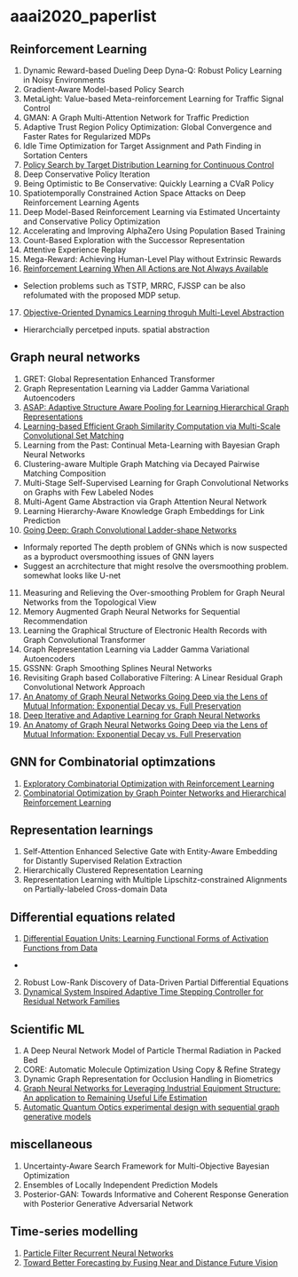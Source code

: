 # aaai2020_paperlist

## Reinforcement Learning
1. Dynamic Reward-based Dueling Deep Dyna-Q: Robust Policy Learning in Noisy Environments
2. Gradient-Aware Model-based Policy Search
3. MetaLight: Value-based Meta-reinforcement Learning for Traffic Signal Control
4. GMAN: A Graph Multi-Attention Network for Traffic Prediction
5. Adaptive Trust Region Policy Optimization: Global Convergence and Faster Rates for Regularized MDPs
6. Idle Time Optimization for Target Assignment and Path Finding in Sortation Centers
7. [Policy Search by Target Distribution Learning for Continuous Control](https://arxiv.org/pdf/1905.11041.pdf)
8. Deep Conservative Policy Iteration
9. Being Optimistic to Be Conservative: Quickly Learning a CVaR Policy
10. Spatiotemporally Constrained Action Space Attacks on Deep Reinforcement Learning Agents
11. Deep Model-Based Reinforcement Learning via Estimated Uncertainty and Conservative Policy Optimization
12. Accelerating and Improving AlphaZero Using Population Based Training
13. Count-Based Exploration with the Successor Representation
14. Attentive Experience Replay
15. Mega-Reward: Achieving Human-Level Play without Extrinsic Rewards
16. [Reinforcement Learning When All Actions are Not Always Available](https://arxiv.org/pdf/1906.01772.pdf)
- Selection problems such as TSTP, MRRC, FJSSP can be also refolumated with the proposed MDP setup.
17. [Objective-Oriented Dynamics Learning throguh Multi-Level Abstraction](https://arxiv.org/abs/1904.07482)
- Hierarchcially percetped inputs. spatial abstraction

## Graph neural networks
1. GRET: Global Representation Enhanced Transformer
2. Graph Representation Learning via Ladder Gamma Variational Autoencoders
3. [ASAP: Adaptive Structure Aware Pooling for Learning Hierarchical Graph Representations](https://arxiv.org/abs/1911.07979)
4. [Learning-based Efficient Graph Similarity Computation via Multi-Scale Convolutional Set Matching](http://web.cs.ucla.edu/~yzsun/papers/2020_AAAI_GraphSim.pdf)
5. Learning from the Past: Continual Meta-Learning with Bayesian Graph Neural Networks
6. Clustering-aware Multiple Graph Matching via Decayed Pairwise Matching Composition
7. Multi-Stage Self-Supervised Learning for Graph Convolutional Networks on Graphs with Few Labeled Nodes
8. Multi-Agent Game Abstraction via Graph Attention Neural Network
9. Learning Hierarchy-Aware Knowledge Graph Embeddings for Link Prediction
10. [Going Deep: Graph Convolutional Ladder-shape Networks](https://www.dropbox.com/s/i9flyzepqbob2yb/AAAI-HuR.3076.pdf?dl=0)
- Informaly reported The depth problem of GNNs which is now suspected as a byproduct oversmoothing issues of GNN layers
- Suggest an acrchitecture that might resolve the oversmoothing problem. somewhat looks like U-net

11. Measuring and Relieving the Over-smoothing Problem for Graph Neural Networks from the Topological View
12. Memory Augmented Graph Neural Networks for Sequential Recommendation
13. Learning the Graphical Structure of Electronic Health Records with Graph Convolutional Transformer
14. Graph Representation Learning via Ladder Gamma Variational Autoencoders
15. GSSNN: Graph Smoothing Splines Neural Networks
16. Revisiting Graph based Collaborative Filtering: A Linear Residual Graph Convolutional Network Approach
17. [An Anatomy of Graph Neural Networks Going Deep via the Lens of Mutual
Information: Exponential Decay vs. Full Preservation](https://dlg2019.bitbucket.io/aaai20/accepted_papers/DLGMA_2020_paper_16.pdf)
18. [Deep Iterative and Adaptive Learning for Graph Neural Networks](https://dlg2019.bitbucket.io/aaai20/accepted_papers/DLGMA_2020_paper_29.pdf)
19. [An Anatomy of Graph Neural Networks Going Deep via the Lens of Mutual
Information: Exponential Decay vs. Full Preservation](https://dlg2019.bitbucket.io/aaai20/accepted_papers/DLGMA_2020_paper_16.pdf)

## GNN for Combinatorial optimzations
1. [Exploratory Combinatorial Optimization with Reinforcement Learning](https://dlg2019.bitbucket.io/aaai20/accepted_papers/DLGMA_2020_paper_13.pdf)
2. [Combinatorial Optimization by Graph Pointer Networks and Hierarchical
Reinforcement Learning](https://dlg2019.bitbucket.io/aaai20/accepted_papers/DLGMA_2020_paper_21.pdf)

## Representation learnings
1. Self-Attention Enhanced Selective Gate with Entity-Aware Embedding for Distantly Supervised Relation Extraction
2. Hierarchically Clustered Representation Learning
3. Representation Learning with Multiple Lipschitz-constrained Alignments on Partially-labeled Cross-domain
Data


## Differential equations related
1. [Differential Equation Units: Learning Functional Forms of Activation Functions from Data](https://arxiv.org/pdf/1909.03069.pdf)
- 
2. Robust Low-Rank Discovery of Data-Driven Partial Differential Equations
3. [Dynamical System Inspired Adaptive Time Stepping Controller for
Residual Network Families](https://arxiv.org/pdf/1911.10305.pdf)

## Scientific ML
1. A Deep Neural Network Model of Particle Thermal Radiation in Packed Bed
2. CORE: Automatic Molecule Optimization Using Copy & Refine Strategy
3. Dynamic Graph Representation for Occlusion Handling in Biometrics
4. [Graph Neural Networks for Leveraging Industrial Equipment Structure: An
application to Remaining Useful Life Estimation](https://dlg2019.bitbucket.io/aaai20/accepted_papers/DLGMA_2020_paper_27.pdf)
5. [Automatic Quantum Optics experimental design
with sequential graph generative models](https://dlg2019.bitbucket.io/aaai20/accepted_papers/DLGMA_2020_paper_36.pdf)

## miscellaneous 
1. Uncertainty-Aware Search Framework for Multi-Objective Bayesian Optimization
2. Ensembles of Locally Independent Prediction Models
3. Posterior-GAN: Towards Informative and Coherent Response Generation with Posterior Generative
Adversarial Network

## Time-series modelling
1. [Particle Filter Recurrent Neural Networks](https://github.com/Yusufma03/pfrnns)
2. [Toward Better Forecasting by Fusing Near and Distance Future Vision](https://deepai.org/publication/towards-better-forecasting-by-fusing-near-and-distant-future-visions)



